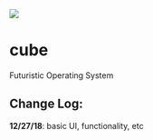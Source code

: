 ![](https://api.travis-ci.org/rocketbear27/cube.svg?branch=master)

# cube
Futuristic Operating System

## Change Log:
**12/27/18**: basic UI, functionality, etc